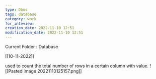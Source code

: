 ```yaml
---
type: Dbms
tags: database
category: work
for_inteview: 
creation_date: 2022-11-10 12:51
modification_date: 2022-11-10 12:51
---
```


  
Current Folder : Database




[[10-11-2022]]

used to count the total number of rows in a certain column with value.
![[Pasted image 20221110125157.png]]
